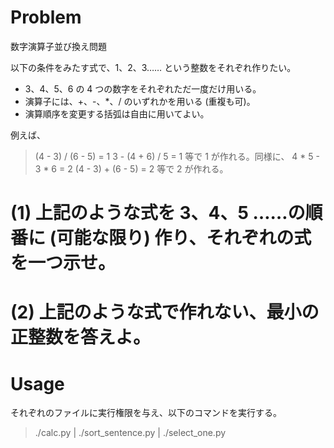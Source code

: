 # Problem

数字演算子並び換え問題

以下の条件をみたす式で、1、2、3…… という整数をそれぞれ作りたい。
- 3、4、5、6 の 4 つの数字をそれぞれただ一度だけ用いる。
- 演算子には、+、-、*、/ のいずれかを用いる (重複も可)。
- 演算順序を変更する括弧は自由に用いてよい。
 
例えば、
>(4 - 3) / (6 - 5) = 1
>3 - (4 + 6) / 5 = 1
等で 1 が作れる。同様に、
>4 * 5 - 3 * 6 = 2
>(4 - 3) + (6 - 5) = 2
等で 2 が作れる。
 
# (1) 上記のような式を 3、4、5 ……の順番に (可能な限り) 作り、それぞれの式を一つ示せ。
# (2) 上記のような式で作れない、最小の正整数を答えよ。

# Usage

それぞれのファイルに実行権限を与え、以下のコマンドを実行する。

> ./calc.py | ./sort_sentence.py | ./select_one.py

